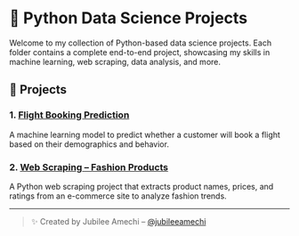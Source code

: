 # 🧠 Python Data Science Projects

Welcome to my collection of Python-based data science projects. Each folder contains a complete end-to-end project, showcasing my skills in machine learning, web scraping, data analysis, and more.

## 📁 Projects

### 1. [Flight Booking Prediction](./Flight-Booking-Prediction)
A machine learning model to predict whether a customer will book a flight based on their demographics and behavior.

### 2. [Web Scraping – Fashion Products](./Fashion-Trend-Analysis)
A Python web scraping project that extracts product names, prices, and ratings from an e-commerce site to analyze fashion trends.

---

> ✨ Created by Jubilee Amechi – [@jubileeamechi](https://github.com/jubileeamechi)
